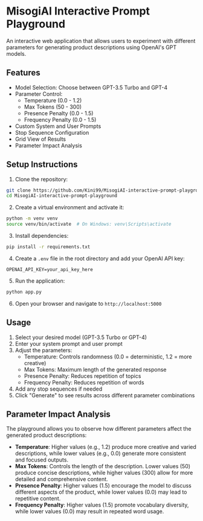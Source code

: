 # MisogiAI Interactive Prompt Playground

An interactive web application that allows users to experiment with different parameters for generating product descriptions using OpenAI's GPT models.

## Features

- Model Selection: Choose between GPT-3.5 Turbo and GPT-4
- Parameter Control:
  - Temperature (0.0 - 1.2)
  - Max Tokens (50 - 300)
  - Presence Penalty (0.0 - 1.5)
  - Frequency Penalty (0.0 - 1.5)
- Custom System and User Prompts
- Stop Sequence Configuration
- Grid View of Results
- Parameter Impact Analysis

## Setup Instructions

1. Clone the repository:
```bash
git clone https://github.com/Kini99/MisogiAI-interactive-prompt-playground.git
cd MisogiAI-interactive-prompt-playground
```

2. Create a virtual environment and activate it:
```bash
python -m venv venv
source venv/bin/activate  # On Windows: venv\Scripts\activate
```

3. Install dependencies:
```bash
pip install -r requirements.txt
```

4. Create a `.env` file in the root directory and add your OpenAI API key:
```
OPENAI_API_KEY=your_api_key_here
```

5. Run the application:
```bash
python app.py
```

6. Open your browser and navigate to `http://localhost:5000`

## Usage

1. Select your desired model (GPT-3.5 Turbo or GPT-4)
2. Enter your system prompt and user prompt
3. Adjust the parameters:
   - Temperature: Controls randomness (0.0 = deterministic, 1.2 = more creative)
   - Max Tokens: Maximum length of the generated response
   - Presence Penalty: Reduces repetition of topics
   - Frequency Penalty: Reduces repetition of words
4. Add any stop sequences if needed
5. Click "Generate" to see results across different parameter combinations

## Parameter Impact Analysis

The playground allows you to observe how different parameters affect the generated product descriptions:

- **Temperature**: Higher values (e.g., 1.2) produce more creative and varied descriptions, while lower values (e.g., 0.0) generate more consistent and focused outputs.
- **Max Tokens**: Controls the length of the description. Lower values (50) produce concise descriptions, while higher values (300) allow for more detailed and comprehensive content.
- **Presence Penalty**: Higher values (1.5) encourage the model to discuss different aspects of the product, while lower values (0.0) may lead to repetitive content.
- **Frequency Penalty**: Higher values (1.5) promote vocabulary diversity, while lower values (0.0) may result in repeated word usage.
